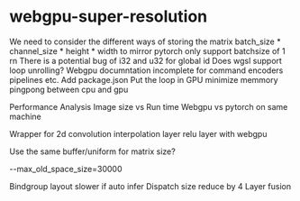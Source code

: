 # webgpu-super-resolution

We need to consider the different ways of storing the matrix
batch_size * channel_size * height * width to mirror pytorch
only support batchsize of 1 rn
There is a potential bug of i32 and u32 for global id
Does wgsl support loop unrolling?
Webgpu documntation incomplete for command encoders pipelines etc.
Add package.json
Put the loop in GPU
minimize memmory pingpong between cpu and gpu

Performance Analysis
Image size vs Run time
Webgpu vs pytorch on same machine

Wrapper for 2d convolution
interpolation layer 
relu layer with webgpu

Use the same buffer/uniform for matrix size?

--max_old_space_size=30000

Bindgroup layout slower if auto infer
Dispatch size reduce by 4
Layer fusion
